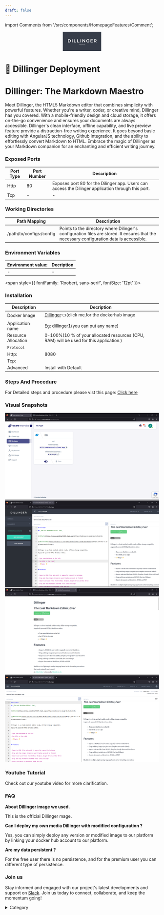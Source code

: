 ```yaml
---
draft: false
---
```

import Comments from '/src/components/HomepageFeatures/Comment';

<p align="center">
  <img src="/img/ww33.jpg" alt="Alt Text" width="25%"/>
</p>
<span style={{ fontFamily: 'Roobert, sans-serif', fontSize: '12pt' }}>

# 📓 Dillinger Deployment

# Dillinger: The Markdown Maestro

Meet Dillinger, the HTML5 Markdown editor that combines simplicity with powerful features. Whether you're a writer, coder, or creative mind, Dillinger has you covered. With a mobile-friendly design and cloud storage, it offers on-the-go convenience and ensures your documents are always accessible. Dillinger's clean interface, offline capability, and live preview feature provide a distraction-free writing experience. It goes beyond basic editing with AngularJS technology, Github integration, and the ability to effortlessly convert Markdown to HTML. Embrace the magic of Dillinger as your Markdown companion for an enchanting and efficient writing journey.

### Exposed Ports

| Port Type | Port Number | Description |
| --------- | ----------- | ----------- |
| Http      | 80          | Exposes port 80 for the Dilinger app. Users can access the Dilinger application through this port. |
| Tcp       | -           | -             |

### Working Directories

| Path Mapping                  | Description |
| ----------------------------- | ----------- |
| /path/to/configs:/config      | Points to the directory where Dilinger's configuration files are stored. It ensures that the necessary configuration data is accessible. |

### Environment Variables

|   **Environment value:**          | Decription                                                                                                               | 
| --------------------- | ------                                                                                                                   | 
|-       |  -                              |


</span>


<span style={{ fontFamily: 'Roobert, sans-serif', fontSize: '12pt' }}>

### Installation

|  Description          | Decription                                                                                                               | 
| --------------------- | ------                                                                                                                   | 
| Docker Image          |  [Dillinger](https://hub.docker.com/r/linuxserver/dillinger)👈(click me,for the dockerhub image                                   |
| Application name      |  Eg: dillinger1(you can put any name)                                                                                        | 
| Resource Allocation   |  0-100%(10 % of your allocated resources (CPU, RAM) will be used for this application.)                                  | 
| `Protocol`            |                                                                                                                          | 
|  Http:                | 8080                                                                                                                      |
|  Tcp:                 |                                                                                                                          | 
|    Advanced           |    Install with Default                                                                                                  |



### Steps And Procedure

For Detailed steps and procedure please vist this page: [Click here](https://techscaleinfinite.github.io/introduction/cloud-float/Steps%20and%20procedure)

### Visual Snapshots
![Alt Text](/img/w1.jpg)
![Alt Text](/img/w2.jpg)
![Alt Text](/img/w3.jpg)
![Alt Text](/img/w4.jpg)


### Youtube Tutorial&#x20;

Check out our youtube video for more clarification.

### FAQ

**About Dillinger image we used.**

This is the official Dillinger  mage.

**Can I deploy my own media Dillinger with modified configuration ?**

Yes, you can simply deploy any version or modified image to our platform by linking your docker hub account to our platform.

**Are my data persistent ?**

For the free user there is no persistence, and for the premium user you can different type of persistence.

### Join us

Stay informed and engaged with our project's latest developments and support on [Slack](https://app.slack.com/client/T04QS32JX6E/C04QKEWE146). Join us today to connect, collaborate, and keep the momentum going!&#x20;

<details>

<summary>Category</summary>

Kubernetes, cloud computing, DevOps, cloud services, hosting platform, container orchestration, cloud infrastructure, cloud deployment, cloud management, cloud technology, cloud solutions, Dillinger

</details>

</span>

<Comments />